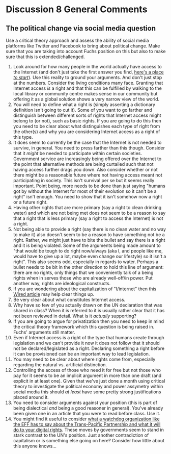 # Discussion 8 General Comments

## The political change via social media question
Use a critical theory approach and assess the ability of social media platforms like Twitter and Facebook to bring about political change. Make sure that you are taking into account Fuchs position on this but also to make sure that this is extended/challenged.

1.  Look around for how many people in the world actually have access to the Internet (and don't just take the first answer you find, [here's a place _to start_](http://ahumanright.org/)).  Use this reality to ground your arguments.  And don't just stop at the numbers.  Consider the living conditions many face.  Granting that Internet access _is_ a right and that this can be fulfilled by walking to the local library or community centre makes sense in our community but offering it as a global solution shows a very narrow view of the world.
2.  You will need to define what a right is (simply asserting a dictionary definition isn't going to cut it).  Some of you want to go farther and distinguish between different sorts of rights that Internet access might belong to (or not), such as basic rights.  If you are going to do this then you need to be clear about what distinguishes each type of right from the other(s) and why you are considering Internet access as a right of this type.
3.  It does seem to currently be the case that the Internet is not needed to survive, in general.  You need to press farther than this though.  Consider that it _might_ be needed to participate within certain societies.  Government service are increasingly being offered over the Internet to the point that alternative methods are being curtailed such that not having access further drags you down.  Also consider whether or not there might be a reasonable future where not having access meant not participating in society.  This isn't survival per se but it seems really important.  Point being, more needs to be done than just saying "humans got by without the Internet for most of their evolution so it can't be a right" isn't enough.  You need to show that it isn't somehow now a right or a future right.
4.  Having other rights that are more primary (say a right to clean drinking water) and which are not being met does not seem to be a reason to say that a right that is less primary (say a right to access the Internet) is not a right.
5.  Not being able to provide a right (say there is no clean water and no way to make it) also doesn't seem to be a reason to have something not be a right.  Rather, we might just have to bite the bullet and say there is a right and it is being violated.  Some of the arguments being made amount to "that would be tough to do right now/always (aka I, and people like me, would have to give up a lot, maybe even change our lifestyle) so it isn't a right".  This also seems odd, especially in regards to water.  Perhaps a bullet needs to be bit in the other direction to hold this line of argument: there are no rights, only things that we conveniently talk of a being rights when in serves those who are already well-off/in power.  Put another way, rights are ideological constructs.
6.  If you are wondering about the capitalization of "I/internet" then this [Wired article](https://www.wired.com/2015/10/should-you-be-capitalizing-the-word-internet/) may help clear things up.
7.  Be very clear about what constitutes Internet access.
8.  Why have so few of you actually drawn on the UN declaration that was shared in class?  When it is referred to it is usually rather clear that it has not been reviewed in detail.  What is it _actually_ supporting?
9.  If you are going to argue for privatization then you need to keep in mind the critical theory framework which this question is being raised in.  Fuchs' arguments still matter.
10.  Even if Internet access is a right of the type that humans create through legislation and we can't provide it now it does not follow that it should not be declared/legislated as a right.  Declaring something a right before it can be provisioned can be an important way to lead legislation.
11.  You may need to be clear about where rights come from, especially regarding the natural vs. artificial distinction.
12.  Controlling the access of those who need it for free but not those who pay for it seems to be an implicit argument in more than one draft (and explicit in at least one).  Given that we've just done a month using critical theory to investigate the political economy and power assymetry within social media this should _at least_ have some pretty strong justifications placed around it.
13.  You need to consider arguments against your position (this is part of being dialectical _and_ being a good reasoner in general).  You've already been given one in an article that you were to read before class.  Use it.
14.  You might find it useful to consider [what a watchdog organization like the EFF has to say about the Trans-Pacific Partnership and what it will do to your digital rights](https://www.eff.org/deeplinks/2015/12/how-tpp-will-affect-you-and-your-digital-rights).  These moves by governments seem to stand in stark contrast to the UN's position.  Just another contradiction of capitalism or is something else going on here?  Consider how little about this anyone knows...